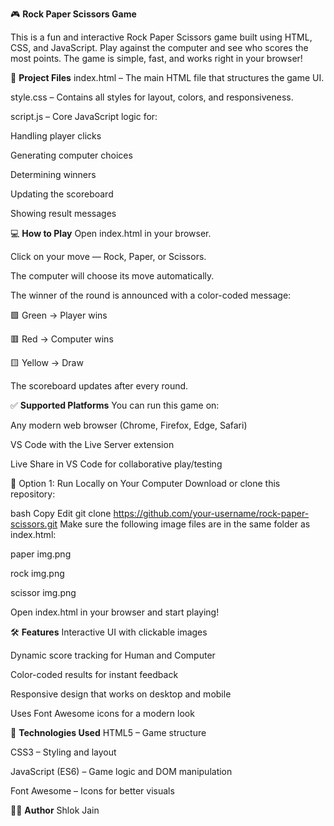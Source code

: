 🎮 **Rock Paper Scissors Game**

This is a fun and interactive Rock Paper Scissors game built using HTML, CSS, and JavaScript. Play against the computer and see who scores the most points. The game is simple, fast, and works right in your browser!

📁 **Project Files**
index.html – The main HTML file that structures the game UI.

style.css – Contains all styles for layout, colors, and responsiveness.

script.js – Core JavaScript logic for:

Handling player clicks

Generating computer choices

Determining winners

Updating the scoreboard

Showing result messages

💻 **How to Play**
Open index.html in your browser.

Click on your move — Rock, Paper, or Scissors.

The computer will choose its move automatically.

The winner of the round is announced with a color-coded message:

🟩 Green → Player wins

🟥 Red → Computer wins

🟨 Yellow → Draw

The scoreboard updates after every round.

✅ **Supported Platforms**
You can run this game on:

Any modern web browser (Chrome, Firefox, Edge, Safari)

VS Code with the Live Server extension

Live Share in VS Code for collaborative play/testing

🔧 Option 1: Run Locally on Your Computer
Download or clone this repository:

bash
Copy
Edit
git clone https://github.com/your-username/rock-paper-scissors.git
Make sure the following image files are in the same folder as index.html:

paper img.png

rock img.png

scissor img.png

Open index.html in your browser and start playing!

🛠 **Features**
Interactive UI with clickable images

Dynamic score tracking for Human and Computer

Color-coded results for instant feedback

Responsive design that works on desktop and mobile

Uses Font Awesome icons for a modern look

📜 **Technologies Used**
HTML5 – Game structure

CSS3 – Styling and layout

JavaScript (ES6) – Game logic and DOM manipulation

Font Awesome – Icons for better visuals

🙋‍♂️ **Author**
Shlok Jain

